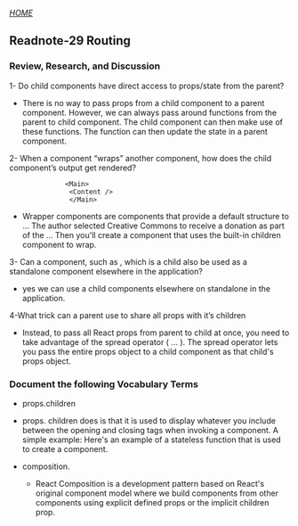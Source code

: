 [*HOME*](https://nassir1976.github.io/reading-notes/)
## Readnote-29  Routing

### Review, Research, and Discussion 

1- Do child components have direct access to props/state from the parent?
 - There is no way to pass props from a child component to a parent component. However, we can always pass around functions from the parent to child component. The child component can then make use of these functions. The function can then update the state in a parent component.

2- When a component “wraps” another component, how does the child component’s output get rendered?

                  <Main>
                   <Content />
                   </Main>


 - Wrapper components are components that provide a default structure to ... The author selected Creative Commons to receive a donation as part of the ... Then you'll create a component that uses the built-in children component to wrap. 

3- Can a component, such as <Content />, which is a child also be used as a standalone component elsewhere in the application?
-  yes we can use a child components elsewhere on standalone in the application.

4-What trick can a parent use to share all props with it’s children

- Instead, to pass all React props from parent to child at once, you need to take advantage of the spread operator ( ... ). The spread operator lets you pass the entire props object to a child component as that child's props object.

### Document the following Vocabulary Terms

- props.children

- props. children does is that it is used to display whatever you include between the opening and closing tags when invoking a component. A simple example: Here's an example of a stateless function that is used to create a component.

- composition.
  - React Composition is a development pattern based on React's original component model where we build components from other components using explicit defined props or the implicit children prop.